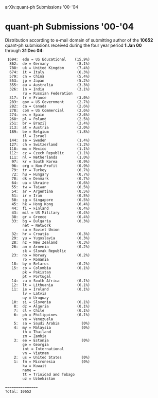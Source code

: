 arXiv:quant-ph Submissions '00-'04

quant-ph Submissions '00-'04
============================

Distribution according to e-mail domain of submitting author of the
**10652** quant-ph submissions received during the four year period **1
Jan 00** through **31 Dec 04**:

     1694:  edu = US Educational    (15.9%)
      862:  de = Germany             (8.1%)
      788:  uk = United Kingdom      (7.4%)
      674:  it = Italy               (6.3%)
      579:  cn = China               (5.4%)
      553:  jp = Japan               (5.2%)
      355:  au = Australia           (3.3%)
      326:  in = India               (3.1%)
            ru = Russian Federation
      317:  fr = France              (3.0%)
      283:  gov = US Government      (2.7%)
      282:  ca = Canada              (2.6%)
      278:  com = US Commercial      (2.6%)
      274:  es = Spain               (2.6%)
      268:  pl = Poland              (2.5%)
      251:  br = Brazil              (2.4%)
      213:  at = Austria             (2.0%)
      189:  be = Belgium             (1.8%)
            il = Israel
      144:  se = Sweden              (1.4%)
      127:  ch = Switzerland         (1.2%)
      118:  mx = Mexico              (1.1%)
      112:  cz = Czech Republic      (1.1%)
      111:  nl = Netherlands         (1.0%)
       97:  kr = South Korea         (0.9%)
       96:  org = Non-Profit         (0.9%)
       79:  tr = Turkey              (0.7%)
       72:  hu = Hungary             (0.7%)
       70:  dk = Denmark             (0.7%)
       64:  ua = Ukraine             (0.6%)
       55:  tw = Taiwan              (0.5%)
       54:  ar = Argentina           (0.5%)
       51:  ir = Iran                (0.5%)
       50:  sg = Singapore           (0.5%)
       45:  hk = Hong Kong           (0.4%)
       44:  fi = Finland             (0.4%)
       43:  mil = US Military        (0.4%)
       38:  gr = Greece              (0.4%)
       33:  bg = Bulgaria            (0.3%)
            net = Network
            su = Soviet Union
       32:  hr = Croatia             (0.3%)
       29:  yu = Yugoslavia          (0.3%)
       28:  nz = New Zealand         (0.3%)
       26:  am = Armenia             (0.2%)
            sk = Slovak Republic
       23:  no = Norway              (0.2%)
            ro = Romania
       18:  by = Belarus             (0.2%)
       15:  co = Colombia            (0.1%)
            pk = Pakistan
            pt = Portugal
       14:  za = South Africa        (0.1%)
       12:  lt = Lithuania           (0.1%)
       11:  ie = Ireland             (0.1%)
            lv = Latvia
            uy = Uruguay
       10:  si = Slovenia            (0.1%)
        8:  dz = Algeria             (0.1%)
        7:  cl = Chile               (0.1%)
        6:  ph = Philippines         (0.1%)
            ve = Venezuela
        5:  sa = Saudi Arabia          (0%)
        4:  my = Malaysia              (0%)
            th = Thailand
            zm = Zambia
        3:  ee = Estonia               (0%)
            ge = Georgia
            int = International
            vn = Vietnam
        2:  us = United States         (0%)
        1:  fm = Micronesia            (0%)
            kw = Kuwait
            name = 
            tt = Trinidad and Tobago
            uz = Uzbekistan

    ===============
    Total: 10652
